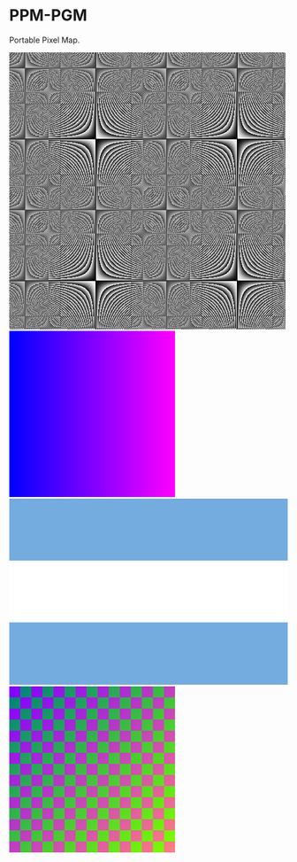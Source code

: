 # PPM-PGM
Portable Pixel Map.

![grey-waves](./grey-waves.png)
![gradient](./first-image.png)
![argentina-flag](./bandera_argentina.png)
![chess](./chess.png)
